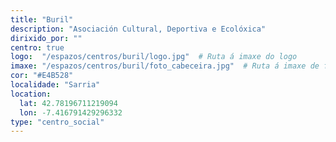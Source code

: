 ```yaml
---
title: "Buril"
description: "Asociación Cultural, Deportiva e Ecolóxica"
dirixido_por: ""
centro: true
logo:  "/espazos/centros/buril/logo.jpg"  # Ruta á imaxe do logo
imaxe: "/espazos/centros/buril/foto_cabeceira.jpg"  # Ruta á imaxe de fondo
cor: "#E4B528"
localidade: "Sarria"
location:
  lat: 42.78196711219094
  lon: -7.416791429296332
type: "centro_social"
---
```

